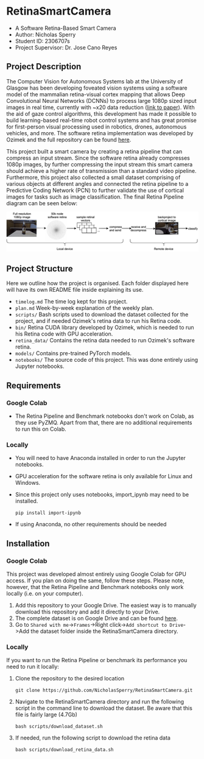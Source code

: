# RetinaSmartCamera

* A Software Retina-Based Smart Camera
* Author: Nicholas Sperry
* Student ID: 2306707s
* Project Supervisor: Dr. Jose Cano Reyes

## Project Description
The Computer Vision for Autonomous Systems lab at the University of Glasgow has been developing foveated vision systems using a software model of the mammalian retina-visual cortex mapping that allows Deep Convolutional Neural Networks (DCNNs) to process large 1080p sized input images in real time, currently with ~x20 data reduction ([link to paper](https://www.frontiersin.org/articles/10.3389/fncel.2019.00036/full)). With the aid of gaze control algorithms, this development has made it possible to build learning-based real-time robot control systems and has great promise for first-person visual processing used in robotics, drones, autonomous vehicles, and more. The software retina implementation was developed by Ozimek and the full repository can be found [here](https://github.com/Pozimek/RetinaVision).

This project built a smart camera by creating a retina pipeline that can compress an input stream. Since the software retina already compresses 1080p images, by further compressing the input stream this smart camera should achieve a higher rate of transmission than a standard video pipeline. Furthermore, this project also collected a small dataset comprising of various objects at different angles and connected the retina pipeline to a Predictive Coding Network (PCN) to further validate the use of cortical images for tasks such as image classification. The final Retina Pipeline diagram can be seen below:

![image](retina_pipeline_image.png)

## Project Structure
Here we outline how the project is organised. Each folder displayed here will have its own README file inside explaining its use.
* `timelog.md` The time log kept for this project.
* `plan.md` Week-by-week explanation of the weekly plan.
* `scripts/` Bash scripts used to download the dataset collected for the project, and if needed Ozimek's retina data to run his Retina code.
* `bin/` Retina CUDA library developed by Ozimek, which is needed to run his Retina code with GPU acceleration.
* `retina_data/` Contains the retina data needed to run Ozimek's software retina.
* `models/` Contains pre-trained PyTorch models.
* `notebooks/` The source code of this project. This was done entirely using Jupyter notebooks.

## Requirements
### Google Colab
* The Retina Pipeline and Benchmark notebooks don't work on Colab, as they use PyZMQ. Apart from that, there are no additional requirements to run this on Colab.

### Locally
* You will need to have Anaconda installed in order to run the Jupyter notebooks.
* GPU acceleration for the software retina is only available for Linux and Windows.
* Since this project only uses notebooks, import_ipynb may need to be installed.

      pip install import-ipynb
* If using Anaconda, no other requirements should be needed

## Installation
### Google Colab
This project was developed almost entirely using Google Colab for GPU access. If you plan on doing the same, follow these steps. Please note, however, that the Retina Pipeline and Benchmark notebooks only work locally (i.e. on your computer).
1.  Add this repository to your Google Drive. The easiest way is to manually download this repository and add it directly to your Drive.
2.  The complete dataset is on Google Drive and can be found [here](https://drive.google.com/drive/folders/1UeI7ImDhNBQrdQMNfoMazztBUC9Z8lYT?usp=sharing). 
3.  Go to `Shared with me`->`Frames`->Right click->`Add shortcut to Drive`->Add the dataset folder inside the RetinaSmartCamera directory.

### Locally
If you want to run the Retina Pipeline or benchmark its performance you need to run it locally:
1.  Clone the repository to the desired location

        git clone https://github.com/NicholasSperry/RetinaSmartCamera.git
2.  Navigate to the RetinaSmartCamera directory and run the following script in the command line to download the dataset. Be aware that this file is fairly large (4.7Gb)

        bash scripts/download_dataset.sh
3.  If needed, run the following script to download the retina data

        bash scripts/download_retina_data.sh
